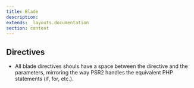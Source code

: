 ```yaml
---
title: Blade
description: 
extends: _layouts.documentation
section: content
---
```

## Directives

- All blade directives shouls have a space between the directive and the parameters, mirroring the way PSR2 handles the equivalent PHP statements (if, for, etc.).
